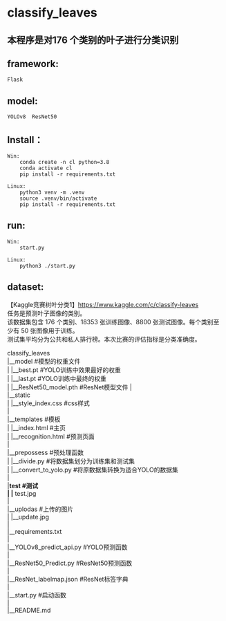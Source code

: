 # classify_leaves  
## 本程序是对176 个类别的叶子进行分类识别  

## framework:  
    Flask  
  
## model:  
    YOLOv8  ResNet50  
  
## Install：
    
    Win:
        conda create -n cl python=3.8
        conda activate cl
        pip install -r requirements.txt

    Linux:
        python3 venv -m .venv
        source .venv/bin/activate
        pip install -r requirements.txt

## run:
    
    Win:
        start.py
    
    Linux:
        python3 ./start.py

## dataset:
【Kaggle竞赛树叶分类1】https://www.kaggle.com/c/classify-leaves  
任务是预测叶子图像的类别。  
该数据集包含 176 个类别、18353 张训练图像、8800 张测试图像。每个类别至少有 50 张图像用于训练。  
测试集平均分为公共和私人排行榜。本次比赛的评估指标是分类准确度。

  

classify_leaves  
    |__model    #模型的权重文件  
    |    |__best.pt #YOLO训练中效果最好的权重  
    |    |__last.pt #YOLO训练中最终的权重  
    |    |__ResNet50_model.pth  #ResNet模型文件
    |  
    |__static  
    |     |__style_index.css    #css样式  
    |  
    |__templates    #模板  
    |       |__index.html   #主页  
    |       |__recognition.html #预测页面  
    |  
    |__prepossess   #预处理函数  
    |    |__divide.py  #将数据集划分为训练集和测试集  
    |    |__convert_to_yolo.py  #将原数据集转换为适合YOLO的数据集  
    |  
    |__test  #测试  
    |    |__ test.jpg   
    |  
    |__uplodas  #上传的图片  
    |      |__update.jpg  
    |  
    |__requirements.txt  
    |  
    |__YOLOv8_predict_api.py    #YOLO预测函数  
    |  
    |__ResNet50_Predict.py  #ResNet50预测函数  
    |  
    |__ResNet_labelmap.json #ResNet标签字典  
    |  
    |__start.py #启动函数  
    |  
    |__README.md  
    
